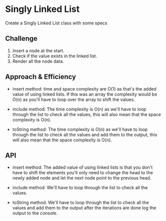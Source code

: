 # Singly Linked List

Create a Singly Linked List class with some specs

## Challenge

1. Insert a node at the start.
2. Check if the value exists in the linked list.
3. Render all the node data.

## Approach & Efficiency

- insert method: time and space complexity are O(1) as that's the added value of using linked lists. If this was an array the complexity would be O(n) as you'll have to loop over the array to shift the values.

- include method: The time complexity is O(n) as we'll have to loop through the list to check all the values, this will also mean that the space complexity is O(n).

- toString method: The time complexity is O(n) as we'll have to loop through the list to check all the values and add them to the output, this will also mean that the space complexity is O(n).

## API

- insert method: The added value of using linked lists is that you don't have to shift the elements you'll only need to change the head to the newly added node and let the next node point to the previous head.

- include method: We'll have to loop through the list to check all the values.

- toString method: We'll have to loop through the list to check all the values and add them to the output after the iterations are done log the output to the console.
